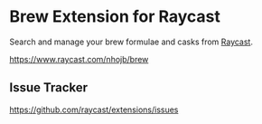 # Brew Extension for Raycast

Search and manage your brew formulae and casks from [Raycast](https://raycast.com).

https://www.raycast.com/nhojb/brew

## Issue Tracker

https://github.com/raycast/extensions/issues
